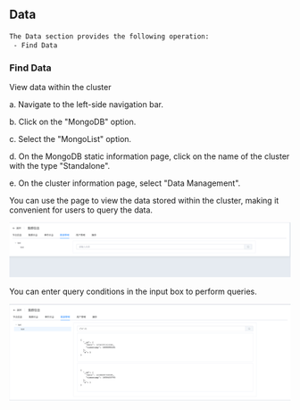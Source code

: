 ## Data

```
The Data section provides the following operation:
 - Find Data
```

### Find Data

View data within the cluster

a. Navigate to the left-side navigation bar.

b. Click on the "MongoDB" option.

c. Select the "MongoList" option.

d. On the MongoDB static information page, click on the name of the cluster with the type "Standalone".

e. On the cluster information page, select "Data Management".

You can use the page to view the data stored within the cluster, making it convenient for users to query the data.

![image-20220721185231141](../../../../../../images/whalealPlatformImages/MongoDB_Standalone_Data.png)

You can enter query conditions in the input box to perform queries.

![image-20220721185709530](../../../../../../images/whalealPlatformImages/MongoDB_Standalone_Data2.png)